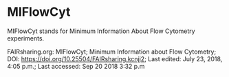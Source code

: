 MIFlowCyt
=========

MIFlowCyt stands for Minimum Information About Flow Cytometry experiments.

FAIRsharing.org: MIFlowCyt; Minimum Information about Flow Cytometry; DOI: https://doi.org/10.25504/FAIRsharing.kcnjj2; Last edited: July 23, 2018, 4:05 p.m.; Last accessed: Sep 20 2018 3:32 p.m 
